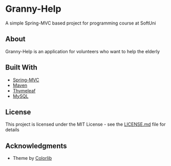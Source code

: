# Granny-Help

A simple Spring-MVC based project for programming course at SoftUni

## About

Granny-Help is an application for volunteers who want to help the elderly

## Built With

* [Spring-MVC](https://spring.io/) 
* [Maven](https://maven.apache.org/)
* [Thymeleaf](https://www.thymeleaf.org/)
* [MySQL](https://www.mysql.com/)

## License

This project is licensed under the MIT License - see the [LICENSE.md](LICENSE.md) file for details

## Acknowledgments

* Theme by [Colorlib](https://colorlib.com/)


